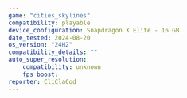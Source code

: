 ```yaml
---
game: "cities_skylines"
compatibility: playable
device_configuration: Snapdragon X Elite - 16 GB
date_tested: 2024-08-20
os_version: "24H2"
compatibility_details: ""
auto_super_resolution:
    compatibility: unknown
    fps boost: 
reporter: CliClaCod
---
```

